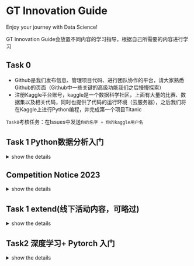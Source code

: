 # GT Innovation Guide  
Enjoy your journey with Data Science!

GT Innovation Guide会放置不同内容的学习指导，根据自己所需要的内容进行学习  

## Task 0
- Github是我们发布信息、管理项目代码、进行团队协作的平台，请大家熟悉Github的页面（Github中一些关键的高级功能我们之后慢慢探索）
- 注册Kaggle平台账号，kaggle是一个数据科学社区，上面有大量的比赛、数据集以及相关代码，同时也提供了代码的运行环境（云服务器），之后我们将在Kaggle上进行Python编程，并完成第一个项目Titanic

`Task0`考核任务：在Issues中发送`你的名字 + 你的kaggle用户名`


## Task 1  Python数据分析入门  
<details>
<summary>show the details</summary>
  
[点击此处查看学习路线及资料](tasks/Task1.md)   
数据分析：利用统计学、运筹学、优化算法对大量的数据进行分析、建模，找到规律和解决问题的solution  
在 Task 1 中，我们要完成以下任务：  
- 熟悉进行数据分析的语言————Python
- 了解机器学习（统计学习）中的几个简单常用算法
- 通过一个入门项目Titanic（通过乘客的各种信息预测在沉船事故中是否生还），掌握如何读取处理数据，如何进行最基本的模型建立

</details>  


  
## Competition Notice 2023
<details>
<summary>show the details</summary>
以下为10.31截止的几场数据分析比赛，想参与的组员请将`名字（以及队员的名字）+ 比赛名称`发在Issues中，我会线上针对`Task1`  
的内容进行教学，需要参加的队员尽量在12号之前完成`Task1`的考核任务。  

比赛列表：
比赛详情、要求及数据集内容请查看比赛官网
1. X-GAME上海智能汽车新能源数据大赛（有四个课题可供选择）： 
  - 新能源汽车智能化出行服务研究 https://www.heywhale.com/home/competition/6501903e8322fe1efb3d8100
  - 新能源汽车电池劣化问题的影响因素研究 https://www.heywhale.com/home/competition/650191208322fe1efb3d86d2
  - 上海市不同情景道路交通领域碳达峰预测 https://www.heywhale.com/home/competition/650191538322fe1efb3d8843
  - 新能源运营车辆的风险分级研究 https://www.heywhale.com/home/competition/6501917a8322fe1efb3d89d7
    
2. “宏图杯”AI气象应用创意作品征集与交流主题活动：http://activity.chinamsa.org/youthCreate/channel
  - AI在能源气象服务领域的应用
  - AI在交通气象服务领域的应用
  - 信息中心数据集(报名后查看)
    
3. 第四届厦门国际银行数创金融杯建模大赛：https://challenge.datacastle.cn/v3/cmptDetail.html?id=836
（金融票据内容识别）  
Tips：这个比赛更适合研究CV的同学参加，难点在于如何选择并改进OCR在小规模票据集上训练的性能

`Waiting for updates...`
</details>  

## Task 1 extend(线下活动内容，可略过)
<details>
<summary>show the details</summary>

[点击查看详细内容](tasks/Task1extend.md)
- 这是第二次线下组会的主要内容  
- Python基础教学（基础语法、数据类型、常见功能）（将使用kaggle在线运行python，对设备无要求，不需要安装软件）  
- Github使用、vpn网络节点切换等在线答疑（什么都可以问）    
- 数据加载、可视化（in python）  
Details are waiting for updated

</details>

## Task2 深度学习+ Pytorch 入门  
<details>
<summary>show the details</summary>

[点击查看Task1内容](tasks/Task2.md)
- 配置运行环境
- 学习神经网络计算的基本原理     
- 了解神经网络开发工具Pytorch， 以及自学资源和方式

</details>

